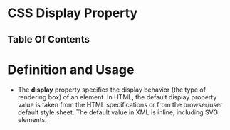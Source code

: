 # CSS Display Property

## Table Of Contents

# Definition and Usage
* The __display__ property specifies the display behavior (the type of rendering box) of an element. In HTML, the default display property value is taken from the HTML specifications or from the browser/user default style sheet. The default value in XML is inline, including SVG elements.